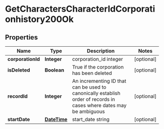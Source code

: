 
# GetCharactersCharacterIdCorporationhistory200Ok

## Properties
Name | Type | Description | Notes
------------ | ------------- | ------------- | -------------
**corporationId** | **Integer** | corporation_id integer |  [optional]
**isDeleted** | **Boolean** | True if the corporation has been deleted |  [optional]
**recordId** | **Integer** | An incrementing ID that can be used to canonically establish order of records in cases where dates may be ambiguous |  [optional]
**startDate** | [**DateTime**](DateTime.md) | start_date string |  [optional]



